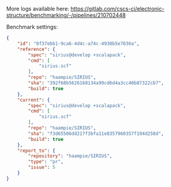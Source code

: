 More logs available here: https://gitlab.com/cscs-ci/electronic-structure/benchmarking/-/pipelines/210702448

Benchmark settings:

```json
{
    "id": "0f37ebb1-9ca6-4d4c-a74c-4930b5e7836a",
    "reference": {
        "spec": "sirius@develop +scalapack",
        "cmd": [
            "sirius.scf"
        ],
        "repo": "haampie/SIRIUS",
        "sha": "392f68b5626168134a99cd6d4a3cc40b87322cb7",
        "build": true
    },
    "current": {
        "spec": "sirius@develop +scalapack",
        "cmd": [
            "sirius.scf"
        ],
        "repo": "haampie/SIRIUS",
        "sha": "f3d65506dd217f3bfa11e8357960357f194d258d",
        "build": true
    },
    "report_to": {
        "repository": "haampie/SIRIUS",
        "type": "pr",
        "issue": 5
    }
}
```
